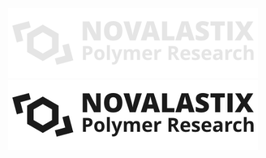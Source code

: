 <p align="center"><a href="https://novalastix.com" target="_blank">
    <img src="https://raw.githubusercontent.com/novalastix/novalastix.com/main/public/images/novalogo_light_t.png#gh-dark-mode-only" width="400" alt="Novalastix Logo">
    <img src="https://raw.githubusercontent.com/novalastix/novalastix.com/dev/public/images/novalogo_dark_t.png#gh-light-mode-only" width="400" alt="Novalastix Logo">
</a></p>
